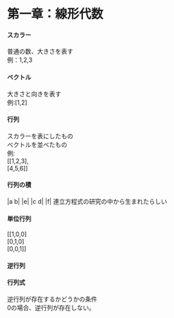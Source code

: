  # 第一章：線形代数

 #### スカラー　
普通の数、大きさを表す<br/>
例：1,2,3

 #### ベクトル
大きさと向きを表す<br/>
例:[1,2]

 #### 行列
スカラーを表にしたもの<br/>
ベクトルを並べたもの<br/>
例:<br/>
[[1,2,3],<br/>
[4,5,6]]<br/>


 #### 行列の積
|a b| |e| 
|c d| |f|
連立方程式の研究の中から生まれたらしい
 
 #### 単位行列
[[1,0,0]<br/>
[0,1,0]<br/>
[0,0,1]]<br/>
 #### 逆行列
 
 #### 行列式
逆行列が存在するかどうかの条件<br/>
0の場合、逆行列が存在しない。
